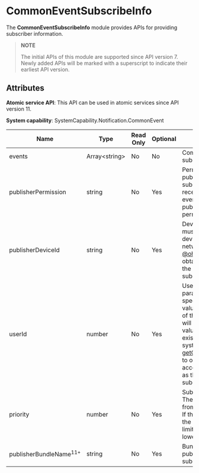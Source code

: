 # CommonEventSubscribeInfo

The **CommonEventSubscribeInfo** module provides APIs for providing subscriber information.

> **NOTE**
>
> The initial APIs of this module are supported since API version 7. Newly added APIs will be marked with a superscript to indicate their earliest API version.

## Attributes

**Atomic service API**: This API can be used in atomic services since API version 11.

**System capability**: SystemCapability.Notification.CommonEvent

| Name               | Type          | Read Only | Optional | Description                                                        |
| ------------------- | -------------- | ---- | ---- | ------------------------------------------------------------ |
| events              | Array\<string> | No | No | Common events to subscribe to.                                        |
| publisherPermission | string         | No | Yes | Permission of the publisher. The subscriber can receive only the events from the publisher with this permission.                                            |
| publisherDeviceId   | string         | No | Yes | Device ID. The value must be the ID of a device on the same network. Use [@ohos.deviceInfo](./js-apis-device-info.md) to obtain the UDID as the device ID of the subscriber.        |
| userId              | number         | No | Yes | User ID. If this parameter is not specified, the default value, which is the ID of the current user, will be used. The value must be an existing user ID in the system. Use [getOsAccountLocalId](./js-apis-osAccount.md#getosaccountlocalid9) to obtain the system account ID and use it as the user ID of the subscriber. |
| priority            | number         | No | Yes | Subscriber priority. The value ranges from –100 to +1000. If the value exceeds the upper or lower limit, the upper or lower limit is used.                |
| publisherBundleName<sup>11+</sup> | string  | No | Yes | Bundle name of the publisher to subscribe to.                |

